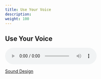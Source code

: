 ```yaml
---
title: Use Your Voice
description: 
weight: 100
---
```

## Use Your Voice

<audio controls>
  <source src="music/released/use_your_voice/Use Your Voice - Final Master.wav" type="audio/wav">
</audio>

[Sound Design](/sound_design/use_your_voice/)